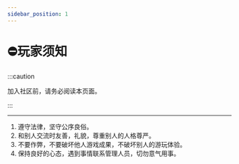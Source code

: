 ```yaml
---
sidebar_position: 1
---
```


# ⛔玩家须知

:::caution

加入社区前，请务必阅读本页面。

:::

***

1. 遵守法律，坚守公序良俗。
2. 和别人交流时友善，礼貌，尊重别人的人格尊严。
3. 不要作弊，不要破坏他人游戏成果，不破坏别人的游玩体验。
4. 保持良好的心态，遇到事情联系管理人员，切勿意气用事。